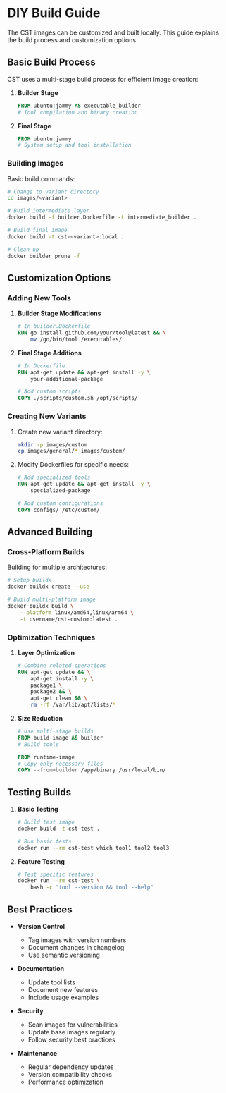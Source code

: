 # DIY Build Guide

The CST images can be customized and built locally. This guide explains the build process and customization options.

## Basic Build Process

CST uses a multi-stage build process for efficient image creation:

1. **Builder Stage**
   ```dockerfile
   FROM ubuntu:jammy AS executable_builder
   # Tool compilation and binary creation
   ```

2. **Final Stage**
   ```dockerfile
   FROM ubuntu:jammy
   # System setup and tool installation
   ```

### Building Images

Basic build commands:

```bash
# Change to variant directory
cd images/<variant>

# Build intermediate layer
docker build -f builder.Dockerfile -t intermediate_builder .

# Build final image
docker build -t cst-<variant>:local .

# Clean up
docker builder prune -f
```

## Customization Options

### Adding New Tools

1. **Builder Stage Modifications**
   ```dockerfile
   # In builder.Dockerfile
   RUN go install github.com/your/tool@latest && \
       mv /go/bin/tool /executables/
   ```

2. **Final Stage Additions**
   ```dockerfile
   # In Dockerfile
   RUN apt-get update && apt-get install -y \
       your-additional-package

   # Add custom scripts
   COPY ./scripts/custom.sh /opt/scripts/
   ```

### Creating New Variants

1. Create new variant directory:
   ```bash
   mkdir -p images/custom
   cp images/general/* images/custom/
   ```

2. Modify Dockerfiles for specific needs:
   ```dockerfile
   # Add specialized tools
   RUN apt-get update && apt-get install -y \
       specialized-package

   # Add custom configurations
   COPY configs/ /etc/custom/
   ```

## Advanced Building

### Cross-Platform Builds

Building for multiple architectures:

```bash
# Setup buildx
docker buildx create --use

# Build multi-platform image
docker buildx build \
    --platform linux/amd64,linux/arm64 \
    -t username/cst-custom:latest .
```

### Optimization Techniques

1. **Layer Optimization**
   ```dockerfile
   # Combine related operations
   RUN apt-get update && \
       apt-get install -y \
       package1 \
       package2 && \
       apt-get clean && \
       rm -rf /var/lib/apt/lists/*
   ```

2. **Size Reduction**
   ```dockerfile
   # Use multi-stage builds
   FROM build-image AS builder
   # Build tools
   
   FROM runtime-image
   # Copy only necessary files
   COPY --from=builder /app/binary /usr/local/bin/
   ```

## Testing Builds

1. **Basic Testing**
   ```bash
   # Build test image
   docker build -t cst-test .
   
   # Run basic tests
   docker run --rm cst-test which tool1 tool2 tool3
   ```

2. **Feature Testing**
   ```bash
   # Test specific features
   docker run --rm cst-test \
       bash -c "tool --version && tool --help"
   ```

## Best Practices

- **Version Control**
   - Tag images with version numbers
   - Document changes in changelog
   - Use semantic versioning

- **Documentation**
   - Update tool lists
   - Document new features
   - Include usage examples

- **Security**
   - Scan images for vulnerabilities
   - Update base images regularly
   - Follow security best practices

- **Maintenance**
   - Regular dependency updates
   - Version compatibility checks
   - Performance optimization

